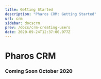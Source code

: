 ```yaml
---
title: Getting Started
description: "Pharos CRM: Getting Started"
url: crm
sidebar: docscrm
prev: /docs/crm-creating-users
date: 2020-09-24T12:37:00.977Z
---
```

# Pharos CRM


### Coming Soon October 2020